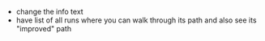 - change the info text
- have list of all runs where you can walk through its path and also see its "improved" path
